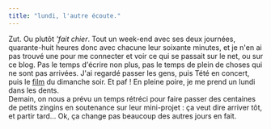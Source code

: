 ```yaml
---
title: "lundi, l'autre écoute."
---
```


Zut. Ou plutôt _'fait chier_. Tout un week-end avec ses deux journées,
quarante-huit heures donc avec chacune leur soixante minutes, et je n'en ai
pas trouvé une pour me connecter et voir ce qui se passait sur le net, ou sur
ce blog. Pas le temps d'écrire non plus, pas le temps de plein de choses qui
ne sont pas arrivées. J'ai regardé passer les gens, puis Tété en concert, puis
le [film](http://mysticrivermovie.warnerbros.com/) du dimanche soir. Et paf !
En pleine poire, je me prend un lundi dans les dents.  
Demain, on nous a prévu un temps rétréci pour faire passer des centaines de
petits zingins en soutenance sur leur mini-projet : ça veut dire arriver tôt,
et partir tard... Ok, ça change pas beaucoup des autres jours en fait.

